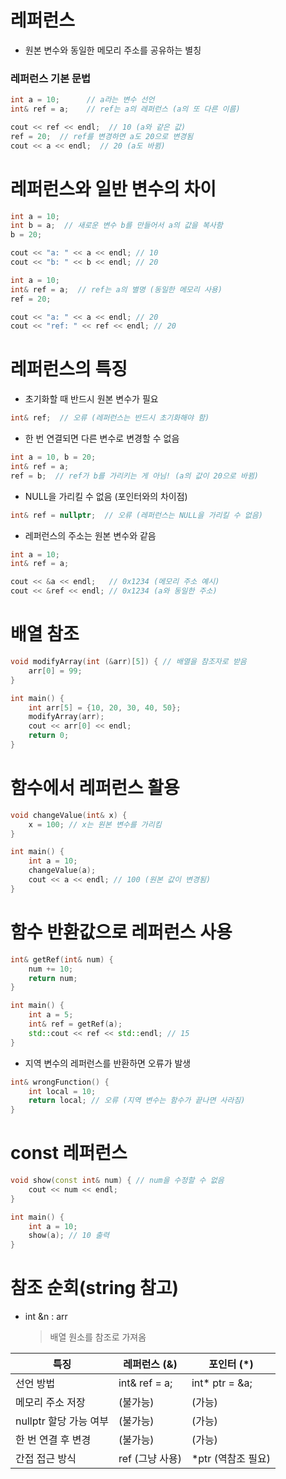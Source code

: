 # 레퍼런스

- 원본 변수와 동일한 메모리 주소를 공유하는 별칭

### 레퍼런스 기본 문법

```cpp
int a = 10;      // a라는 변수 선언
int& ref = a;    // ref는 a의 레퍼런스 (a의 또 다른 이름)

cout << ref << endl;  // 10 (a와 같은 값)
ref = 20;  // ref를 변경하면 a도 20으로 변경됨
cout << a << endl;  // 20 (a도 바뀜)
```

# 레퍼런스와 일반 변수의 차이

```cpp
int a = 10;
int b = a;  // 새로운 변수 b를 만들어서 a의 값을 복사함
b = 20;

cout << "a: " << a << endl; // 10
cout << "b: " << b << endl; // 20
```

```cpp
int a = 10;
int& ref = a;  // ref는 a의 별명 (동일한 메모리 사용)
ref = 20;

cout << "a: " << a << endl; // 20
cout << "ref: " << ref << endl; // 20
```

# 레퍼런스의 특징

- 초기화할 때 반드시 원본 변수가 필요

```cpp
int& ref;  // 오류 (레퍼런스는 반드시 초기화해야 함)
```

- 한 번 연결되면 다른 변수로 변경할 수 없음

```cpp
int a = 10, b = 20;
int& ref = a;
ref = b;  // ref가 b를 가리키는 게 아님! (a의 값이 20으로 바뀜)
```

- NULL을 가리킬 수 없음 (포인터와의 차이점)

```cpp
int& ref = nullptr;  // 오류 (레퍼런스는 NULL을 가리킬 수 없음)
```

- 레퍼런스의 주소는 원본 변수와 같음

```cpp
int a = 10;
int& ref = a;

cout << &a << endl;   // 0x1234 (메모리 주소 예시)
cout << &ref << endl; // 0x1234 (a와 동일한 주소)
```
# 배열 참조
```cpp
void modifyArray(int (&arr)[5]) { // 배열을 참조자로 받음
    arr[0] = 99;
}

int main() {
    int arr[5] = {10, 20, 30, 40, 50};
    modifyArray(arr);
    cout << arr[0] << endl;
    return 0;
}
```

# 함수에서 레퍼런스 활용

```cpp
void changeValue(int& x) {
    x = 100; // x는 원본 변수를 가리킴
}

int main() {
    int a = 10;
    changeValue(a);
    cout << a << endl; // 100 (원본 값이 변경됨)
}
```

# 함수 반환값으로 레퍼런스 사용

```cpp
int& getRef(int& num) {
    num += 10;
    return num;
}

int main() {
    int a = 5;
    int& ref = getRef(a);
    std::cout << ref << std::endl; // 15
}
```

- 지역 변수의 레퍼런스를 반환하면 오류가 발생

```cpp
int& wrongFunction() {
    int local = 10;
    return local; // 오류 (지역 변수는 함수가 끝나면 사라짐)
}
```

# const 레퍼런스

```cpp
void show(const int& num) { // num을 수정할 수 없음
    cout << num << endl;
}

int main() {
    int a = 10;
    show(a); // 10 출력
}
```

# 참조 순회(string 참고)

- int &n : arr
    >배열 원소를 참조로 가져옴

| 특징                   | 레퍼런스 (&)    | 포인터 (*)         |
| ---------------------- | --------------- | ------------------ |
| 선언 방법              | int& ref = a;   | int* ptr = &a;     |
| 메모리 주소 저장       | (불가능)        | (가능)             |
| nullptr 할당 가능 여부 | (불가능)        | (가능)             |
| 한 번 연결 후 변경     | (불가능)        | (가능)             |
| 간접 접근 방식         | ref (그냥 사용) | *ptr (역참조 필요) |

